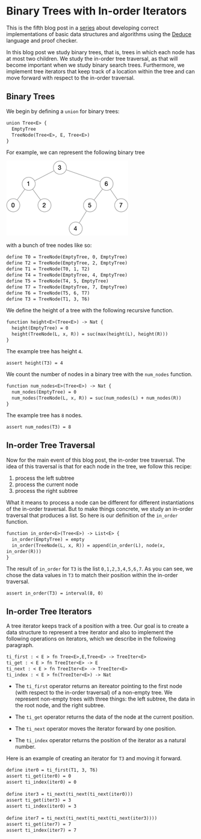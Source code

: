 # Binary Trees with In-order Iterators

This is the fifth blog post in a
[series](https://siek.blogspot.com/2024/06/data-structures-and-algorithms-correctly.html)
about developing correct implementations of basic data structures and
algorithms using the [Deduce](https://github.com/jsiek/deduce)
language and proof checker.

In this blog post we study binary trees, that is, trees in which each
node has at most two children. We study the in-order tree traversal,
as that will become important when we study binary search trees.
Furthermore, we implement tree iterators that keep track of a location
within the tree and can move forward with respect to the in-order
traversal.

## Binary Trees

We begin by defining a `union` for binary trees:

```{.deduce #Tree}
union Tree<E> {
  EmptyTree
  TreeNode(Tree<E>, E, Tree<E>)
}
```

For example, we can represent the following binary tree 

![Diagram of a Binary Tree](./BinaryTree07.png)

with a bunch of tree nodes like so:

```{.deduce #BinaryTree05}
define T0 = TreeNode(EmptyTree, 0, EmptyTree)
define T2 = TreeNode(EmptyTree, 2, EmptyTree)
define T1 = TreeNode(T0, 1, T2)
define T4 = TreeNode(EmptyTree, 4, EmptyTree)
define T5 = TreeNode(T4, 5, EmptyTree)
define T7 = TreeNode(EmptyTree, 7, EmptyTree)
define T6 = TreeNode(T5, 6, T7)
define T3 = TreeNode(T1, 3, T6)
```

We define the height of a tree with the following recursive function.

```{.deduce #height}
function height<E>(Tree<E>) -> Nat {
  height(EmptyTree) = 0
  height(TreeNode(L, x, R)) = suc(max(height(L), height(R)))
}
```

The example tree has height `4`.

```{.deduce #test_height}
assert height(T3) = 4
```

We count the number of nodes in a binary tree with the `num_nodes`
function.

```{.deduce #num_nodes}
function num_nodes<E>(Tree<E>) -> Nat {
  num_nodes(EmptyTree) = 0
  num_nodes(TreeNode(L, x, R)) = suc(num_nodes(L) + num_nodes(R))
}
```

The example tree has `8` nodes.

```{.deduce #test_num_nodes}
assert num_nodes(T3) = 8
```

## In-order Tree Traversal

Now for the main event of this blog post, the in-order tree traversal.
The idea of this traversal is that for each node in the tree, we
follow this recipe:

1. process the left subtree
2. process the current node
3. process the right subtree

What it means to process a node can be different for different
instantiations of the in-order traversal. But to make things concrete,
we study an in-order traversal that produces a list. So here is our
definition of the `in_order` function.

```{.deduce #in_order}
function in_order<E>(Tree<E>) -> List<E> {
  in_order(EmptyTree) = empty
  in_order(TreeNode(L, x, R)) = append(in_order(L), node(x, in_order(R)))
}
```

The result of `in_order` for `T3` is the list `0,1,2,3,4,5,6,7`.
As you can see, we chose the data values in `T3` to match their position 
within the in-order traversal.

```{.deduce #test_in_order}
assert in_order(T3) = interval(8, 0)
```

## In-order Tree Iterators

A tree iterator keeps track of a position with a tree.  Our goal is to
create a data structure to represent a tree iterator and also to
implement the following operations on iterators, which we describe in
the following paragraph.

```
ti_first : < E > fn Tree<E>,E,Tree<E> -> TreeIter<E>
ti_get : < E > fn TreeIter<E> -> E
ti_next : < E > fn TreeIter<E> -> TreeIter<E>
ti_index : < E > fn(TreeIter<E>) -> Nat
```

* The `ti_first` operator returns an itereator pointing to the first
  node (with respect to the in-order traversal) of a non-empty tree.  We
  represent non-empty trees with three things: the left subtree, the
  data in the root node, and the right subtree.

* The `ti_get` operator returns the data of the node at the current position.

* The `ti_next` operator moves the iterator forward by one position.

* The `ti_index` operator returns the position of the iterator as a natural number.

Here is an example of creating an iterator for `T3` and moving it forward.

```{.deduce #test_first_get}
define iter0 = ti_first(T1, 3, T6)
assert ti_get(iter0) = 0
assert ti_index(iter0) = 0

define iter3 = ti_next(ti_next(ti_next(iter0)))
assert ti_get(iter3) = 3
assert ti_index(iter0) = 3

define iter7 = ti_next(ti_next(ti_next(ti_next(iter3))))
assert ti_get(iter7) = 7
assert ti_index(iter7) = 7
```



<!--
```{.deduce file=BinaryTree.pf} 
import Nat
import List

<<Tree>>
<<height>>
<<num_nodes>>
<<in_order>>

union Direction<E> {
  RightD(Tree<E>, E)
  LeftD(E,Tree<E>)
}

union TreeIter<E> {
  TrItr(List<Direction<E>>, Tree<E>, E, Tree<E>)
}

function ti2tree<E>(TreeIter<E>) -> Tree<E> {
  ti2tree(TrItr(ctx, L, x, R)) = plug_tree(ctx, TreeNode(L, x, R))
}

function ti_get<E>(TreeIter<E>) -> E {
  ti_get(TrItr(ctx, L, x, R)) = x
}

function first_ctx<E>(Tree<E>, E, Tree<E>, List<Direction<E>>) -> TreeIter<E> {
  first_ctx(EmptyTree, x, R, ctx) = TrItr(ctx, EmptyTree, x, R)
  first_ctx(TreeNode(LL, y, LR), x, R, ctx) = first_ctx(LL, y, LR, node(LeftD(x, R), ctx))
}

define ti_first : < E > fn Tree<E>,E,Tree<E> -> TreeIter<E>
    = λ L,x,R { first_ctx(L, x, R, empty) }

function next_up<E>(List<Direction<E>>, Tree<E>, E, Tree<E>) -> TreeIter<E> {
  next_up(empty, A, z, B) = TrItr(empty, A, z, B)
  next_up(node(f, ctx'), A, z, B) =
    switch f {
      case RightD(L, x) {
        next_up(ctx', L, x, TreeNode(A, z, B))
      }
      case LeftD(x, R) {
        TrItr(ctx', TreeNode(A, z, B), x, R)
      }
    }
}

function ti_next<E>(TreeIter<E>) -> TreeIter<E> {
  ti_next(TrItr(ctx, L, x, R)) =
    switch R {
      case EmptyTree {
        next_up(ctx, L, x, R)
      }
      case TreeNode(RL, y, RR) {
        first_ctx(RL, y, RR, node(RightD(L, x), ctx))
      }
    }
}

function plug_tree<E>(List<Direction<E>>, Tree<E>) -> Tree<E> {
  plug_tree(empty, t) = t
  plug_tree(node(f, ctx'), t) =
    switch f {
      case RightD(L, x) {
        plug_tree(ctx', TreeNode(L, x, t))
      }
      case LeftD(x, R) {
        plug_tree(ctx', TreeNode(t, x, R))
      }
    }
}

function take_ctx<E>(List<Direction<E>>) -> List<Direction<E>> {
  take_ctx(empty) = empty
  take_ctx(node(f, ctx')) =
    switch f {
      case RightD(L, x) {
        node(RightD(L,x), take_ctx(ctx'))
      }
      case LeftD(x, R) {
        take_ctx(ctx')
      }
    }
}

function drop_ctx<E>(List<Direction<E>>) -> List<Direction<E>> {
  drop_ctx(empty) = empty
  drop_ctx(node(f, ctx')) =
    switch f {
      case RightD(L, x) {
        drop_ctx(ctx')
      }
      case LeftD(x, R) {
        node(LeftD(x, R), drop_ctx(ctx'))
      }
    }
}

function ti_take<E>(TreeIter<E>) -> Tree<E> {
  ti_take(TrItr(ctx, L, x, R)) = plug_tree(take_ctx(ctx), L)
}

define ti_index : < E > fn(TreeIter<E>) -> Nat = λ z { num_nodes(ti_take(z))}

```

```{.deduce file=BinaryTreeTest.pf} 
import Nat
import List
import BinaryTree

<<BinaryTree05>>
<<test_height>>
<<test_num_nodes>>
<<test_in_order>>
<<test_first_get>>
```
-->
